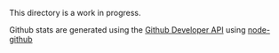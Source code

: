 This directory is a work in progress.

Github stats are generated using the [Github Developer API](https://developer.github.com/v3/) using [node-github](https://github.com/mikedeboer/node-github)

